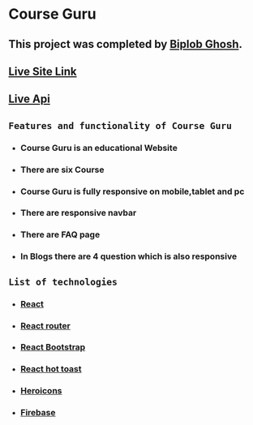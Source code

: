 # Course Guru

## This project was completed by [Biplob Ghosh](https://www.linkedin.com/in/biplob971/).

## [Live Site Link](https://course-guru-94acd.web.app/)

## [Live Api](https://course-guru-server.vercel.app/courses)

## `Features and functionality of Course Guru`

- ### **Course Guru is an educational Website**
- ### **There are six Course**
- ### **Course Guru is fully responsive on mobile,tablet and pc**
- ### **There are responsive navbar**
- ### **There are FAQ page**
- ### **In Blogs there are 4 question which is also responsive**

## `List of technologies`

- ### **[React ](https://reactjs.org/)**
- ### **[React router](https://reactrouter.com/)**
- ### **[React Bootstrap](https://react-bootstrap.github.io/)**
- ### **[React hot toast](https://react-hot-toast.com/)**
- ### **[Heroicons](https://heroicons.com/)**
- ### **[Firebase](https://firebase.google.com/)**
